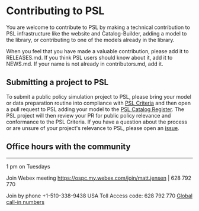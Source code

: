 # Contributing to PSL

You are welcome to contribute to PSL by making a technical contribution to PSL infrastructure like the website and Catalog-Builder, adding a model to the library, or contributing to one of the models already in the library.

When you feel that you have made a valuable contribution, please add it to RELEASES.md. If you think PSL users should know about it, add it to NEWS.md. If your name is not already in contributors.md, add it.

## Submitting a project to PSL

To submit a public policy simulation project to PSL, please bring your model or data preparation routine into compliance with [PSL Criteria](https://github.com/open-source-economics/PSL/blob/master/Criteria/library_criteria.md) and then open a pull request to PSL adding your model to the [PSL Catalog Register](https://github.com/open-source-economics/PSL/blob/master/Catalog/register.json). The PSL project will then review your PR for public policy relevance and conformance to the PSL Criteria. If you have a question about the process or are unsure of your project's relevance to PSL, please open an [issue](https://github.com/open-source-economics/PSL/issues). 

## Office hours with the community

--------------------------------

1 pm on Tuesdays

Join Webex meeting
https://ospc.my.webex.com/join/matt.jensen  |  628 792 770

Join by phone
+1-510-338-9438 USA Toll
Access code: 628 792 770
[Global call-in numbers](https://mail.aei.org/owa/redir.aspx?C=3bfxNY8Hq70WhitL40PkEkH-cY-nbyII6k1CpEi38L8HKLh7xg7WCA..&URL=https%3a%2f%2fospc.my.webex.com%2fcmp3300%2fwebcomponents%2fwidget%2fglobalcallin%2fglobalcallin.do%3fsiteurl%3dospc.my%26serviceType%3dMC%26ED%3d712667622%26tollFree%3d0)
